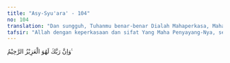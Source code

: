 ```yaml
---
title: "Asy-Syu'ara' - 104"
no: 104
translation: "Dan sungguh, Tuhanmu benar-benar Dialah Mahaperkasa, Maha Penyayang."
tafsir: "Allah dengan keperkasaan dan sifat Yang Maha Penyayang-Nya, senantiasa mengingatkan orang-orang yang sesat dan tidak mau beriman dengan ayat-ayat-Nya. Allah mengirimkan rasul kepada mereka supaya memperoleh hidayah dari-Nya. Allah mengutus para rasul itu dengan membawa ajaran-ajaran dan hukum-hukum agama, supaya dapat diikuti oleh mereka dan anak keturunannya."
---
```


وَاِنَّ رَبَّكَ لَهُوَ الْعَزِيْزُ الرَّحِيْمُ ࣖ 
